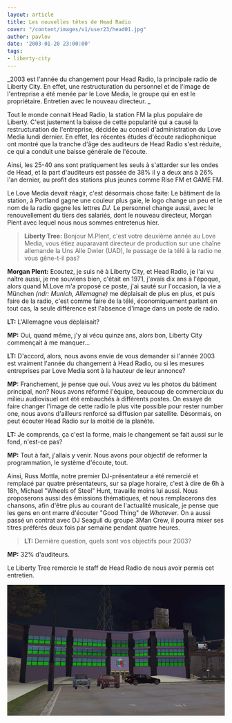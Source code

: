 ```yaml
---
layout: article
title: Les nouvelles têtes de Head Radio
cover: "/content/images/v1/user23/head01.jpg"
author: pavlov
date: '2003-01-20 23:00:00'
tags:
- liberty-city
---
```


\_2003 est l'année du changement pour Head Radio, la principale radio de Liberty City. En effet, une restructuration du personnel et de l'image de l'entreprise a été menée par le Love Media, le groupe qui en est le propriétaire. Entretien avec le nouveau directeur. \_

Tout le monde connait Head Radio, la station FM la plus populaire de Liberty. C'est justement la baisse de cette popularité qui a causé la restructuration de l'entreprise, décidée au conseil d'administration du Love Media lundi dernier. En effet, les récentes études d'écoute radiophonique ont montré que la tranche d'âge des auditeurs de Head Radio s'est réduite, ce qui a conduit une baisse générale de l'écoute.

Ainsi, les 25-40 ans sont pratiquement les seuls à s'attarder sur les ondes de Head, et la part d'auditeurs est passée de 38% il y a deux ans à 26% l'an dernier, au profit des stations plus jeunes comme Rise FM et GAME FM.

Le Love Media devait réagir, c'est désormais chose faite: Le bâtiment de la station, à Portland gagne une couleur plus gaie, le logo change un peu et le nom de la radio gagne les lettres _DJ_. Le personnel change aussi, avec le renouvellement du tiers des salariés, dont le nouveau directeur, Morgan Plent avec lequel nous nous sommes entretenus hier.

> **Liberty Tree:** Bonjour M.Plent, c'est votre deuxième année au Love Media, vous étiez auparavant directeur de production sur une chaîne allemande la Uns Alle Dwier (UAD), le passage de la télé à la radio ne vous gêne-t-il pas?

**Morgan Plent:** Ecoutez, je suis né à Liberty City, et Head Radio, je l'ai vu naître aussi, je me souviens bien, c'était en 1971, j'avais dix ans à l'époque, alors quand M.Love m'a proposé ce poste, j'ai sauté sur l'occasion, la vie a München _(ndr: Munich, Allemagne)_ me déplaisait de plus en plus, et puis faire de la radio, c'est comme faire de la télé, économiquement parlant en tout cas, la seule différence est l'absence d'image dans un poste de radio.

> 

**LT:** L'Allemagne vous déplaisait?

> 

**MP:** Oui, quand même, j'y ai vécu quinze ans, alors bon, Liberty City commençait à me manquer...

> 

**LT:** D'accord, alors, nous avons envie de vous demander si l'année 2003 est vraiment l'année du changement à Head Radio, ou si les mesures entreprises par Love Media sont à la hauteur de leur annonce?

> 

**MP:** Franchement, je pense que oui. Vous avez vu les photos du bâtiment principal, non? Nous avons réformé l'équipe, beaucoup de commerciaux du milieu audiovisuel ont été embauchés à différents postes. On essaye de faire changer l'image de cette radio le plus vite possible pour rester number one, nous avons d'ailleurs renforcé sa diffusion par satellite. Désormais, on peut écouter Head Radio sur la moitié de la planète.

> 

**LT:** Je comprends, ça c'est la forme, mais le changement se fait aussi sur le fond, n'est-ce pas?

> 

**MP:** Tout à fait, j'allais y venir. Nous avons pour objectif de reformer la programmation, le système d'écoute, tout.

Ainsi, Russ Mottla, notre premier DJ-présentateur a été remercié et remplacé par quatre présentateurs, sur sa plage horaire, c'est à dire de 6h à 18h, Michael "Wheels of Steel" Hunt, travaille moins lui aussi. Nous proposerons aussi des émissions thématiques, et nous remplacerons des chansons, afin d'être plus au courant de l'actualité musicale, je pense que les gens en ont marre d'écouter "Good Thing" de _Whatever_. On a aussi passé un contrat avec DJ Seagull du groupe 3Man Crew, il pourra mixer ses titres préférés deux fois par semaine pendant quatre heures.

> **LT:** Dernière question, quels sont vos objectifs pour 2003?

**MP:** 32% d'auditeurs.

Le Liberty Tree remercie le staff de Head Radio de nous avoir permis cet entretien.

![](/content/images/v1/user23/head03.jpg)

<!--kg-card-end: markdown-->
